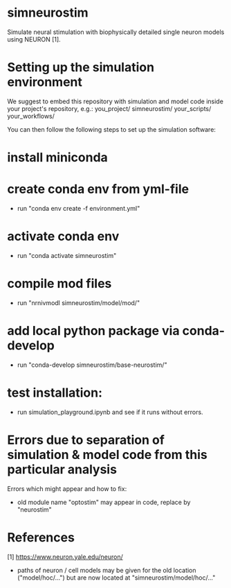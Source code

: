 # simneurostim
Simulate neural stimulation with biophysically detailed single neuron models using NEURON [1].

# Setting up the simulation environment
We suggest to embed this repository with simulation and model code inside your project's repository, e.g.:
you_project/
    simneurostim/
    your_scripts/
    your_workflows/

You can then follow the following steps to set up the simulation software:

# install miniconda

# create conda env from yml-file

* run "conda env create -f environment.yml"

# activate conda env

* run "conda activate simneurostim"

# compile mod files

* run "nrnivmodl simneurostim/model/mod/"

# add local python package via conda-develop

* run "conda-develop simneurostim/base-neurostim/"

# test installation:

* run simulation_playground.ipynb and see if it runs without errors.

# Errors due to separation of simulation & model code from this particular analysis

Errors which might appear and how to fix:

* old module name "optostim" may appear in code, replace by "neurostim"

# References
[1] https://www.neuron.yale.edu/neuron/
* paths of neuron / cell models may be given for the old location ("model/hoc/...") but are now located at "simneurostim/model/hoc/..."

